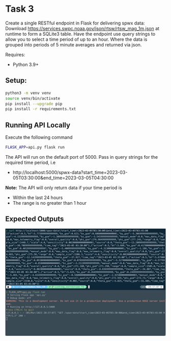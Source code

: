 # Task 3
Create a single RESTful endpoint in Flask for delivering spwx data:
Download https://services.swpc.noaa.gov/json/rtsw/rtsw_mag_1m.json at runtime to form a SQLite3 table.
Have the endpoint use query strings to allow you to select a time period of up to an hour. Where the data is grouped into periods of 5 minute averages and returned via json.

Requires:

- Python 3.9+

## Setup:

```bash
python3 -m venv venv
source venv/bin/activate
pip install --upgrade pip
pip install -r requirements.txt
```

## Running API Locally
Execute the following command
```bash
FLASK_APP=api.py flask run
```

The API will run on the default port of 5000.
Pass in query strings for the required time period, i.e

- http://localhost:5000/spwx-data?start_time=2023-03-05T03:30:00&end_time=2023-03-05T04:30:00

**Note:** The API will only return data if your time period is 
- Within the last 24 hours
- The range is no greater than 1 hour

## Expected Outputs
![Output](output.png)